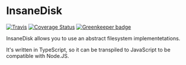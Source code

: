 # InsaneDisk

[![Travis](https://img.shields.io/travis/YannickFricke/InsaneDisk.svg)](https://travis-ci.org/YannickFricke/InsaneDisk)
[![Coverage Status](https://coveralls.io/repos/github/YannickFricke/InsaneDisk/badge.svg?branch=develop)](https://coveralls.io/github/YannickFricke/InsaneDisk?branch=master)
[![Greenkeeper badge](https://badges.greenkeeper.io/YannickFricke/InsaneDisk.svg)](https://greenkeeper.io/)

InsaneDisk allows you to use an abstract filesystem implementetations.

It's written in TypeScript, so it can be transpiled to JavaScript to be compatible with Node.JS.
